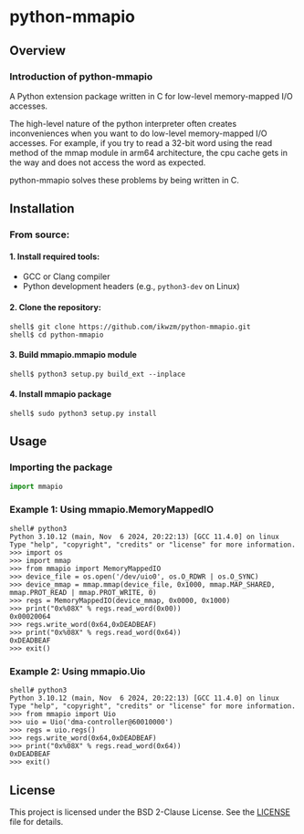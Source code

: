 python-mmapio
==================================================================================

Overview
----------------------------------------------------------------------------------

### Introduction of python-mmapio

A Python extension package written in C for low-level memory-mapped I/O accesses.

The high-level nature of the python interpreter often creates inconveniences when you want to do low-level memory-mapped I/O accesses.
For example, if you try to read a 32-bit word using the read method of the mmap module in arm64 architecture, the cpu cache gets in the way and does not access the word as expected.

python-mmapio solves these problems by being written in C.

Installation
----------------------------------------------------------------------------------

### From source:

#### 1. Install required tools:

 * GCC or Clang compiler
 * Python development headers (e.g., `python3-dev` on Linux)

#### 2. Clone the repository:

```console
shell$ git clone https://github.com/ikwzm/python-mmapio.git
shell$ cd python-mmapio
```

#### 3. Build mmapio.mmapio module

```console
shell$ python3 setup.py build_ext --inplace
```

#### 4. Install mmapio package

```console
shell$ sudo python3 setup.py install
```

Usage
----------------------------------------------------------------------------------

### Importing the package

```python
import mmapio
```

### Example 1: Using mmapio.MemoryMappedIO

```console
shell# python3
Python 3.10.12 (main, Nov  6 2024, 20:22:13) [GCC 11.4.0] on linux
Type "help", "copyright", "credits" or "license" for more information.
>>> import os
>>> import mmap
>>> from mmapio import MemoryMappedIO
>>> device_file = os.open('/dev/uio0', os.O_RDWR | os.O_SYNC)
>>> device_mmap = mmap.mmap(device_file, 0x1000, mmap.MAP_SHARED, mmap.PROT_READ | mmap.PROT_WRITE, 0)
>>> regs = MemoryMappedIO(device_mmap, 0x0000, 0x1000)
>>> print("0x%08X" % regs.read_word(0x00))
0x00020064
>>> regs.write_word(0x64,0xDEADBEAF)
>>> print("0x%08X" % regs.read_word(0x64))
0xDEADBEAF
>>> exit()
```

### Example 2: Using mmapio.Uio 

```console
shell# python3
Python 3.10.12 (main, Nov  6 2024, 20:22:13) [GCC 11.4.0] on linux
Type "help", "copyright", "credits" or "license" for more information.
>>> from mmapio import Uio
>>> uio = Uio('dma-controller@60010000')
>>> regs = uio.regs()
>>> regs.write_word(0x64,0xDEADBEAF)
>>> print("0x%08X" % regs.read_word(0x64))
0xDEADBEAF
>>> exit()
```

License
----------------------------------------------------------------------------------

This project is licensed under the BSD 2-Clause License. See the [LICENSE](./LICENSE) file for details.
